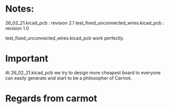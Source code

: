 # Notes:
26_02_21.kicad_pcb : revision 2.1
test_fixed_unconnected_wires.kicad_pcb : revision 1.0

test_fixed_unconnected_wires.kicad_pcb work perfectly.

# Important
At 26_02_21.kicad_pcb we try to design more cheapest board to everyone can easily generate and start to be a philosopher of Carmot. 




# Regards from carmot
